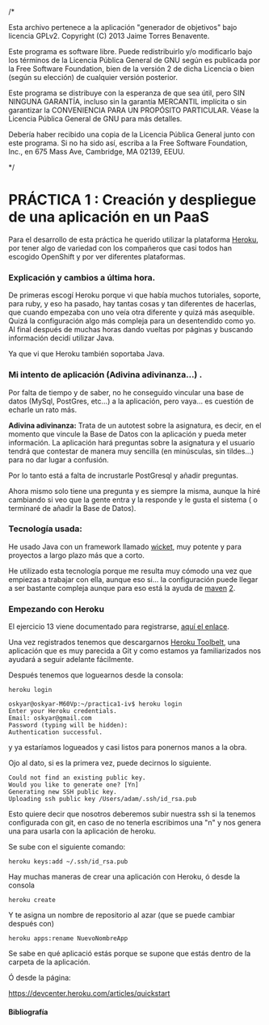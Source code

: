/*

Esta archivo pertenece a la aplicación "generador de objetivos" bajo licencia GPLv2. Copyright (C) 2013 Jaime Torres Benavente.

Este programa es software libre. Puede redistribuirlo y/o modificarlo bajo los términos de la Licencia Pública General de GNU según es publicada por la Free Software Foundation, bien de la versión 2 de dicha Licencia o bien (según su elección) de cualquier versión posterior.

Este programa se distribuye con la esperanza de que sea útil, pero SIN NINGUNA GARANTÍA, incluso sin la garantía MERCANTIL implícita o sin garantizar la CONVENIENCIA PARA UN PROPÓSITO PARTICULAR. Véase la Licencia Pública General de GNU para más detalles.

Debería haber recibido una copia de la Licencia Pública General junto con este programa. Si no ha sido así, escriba a la Free Software Foundation, Inc., en 675 Mass Ave, Cambridge, MA 02139, EEUU.

*/

# PRÁCTICA 1 : Creación y despliegue de una aplicación en un PaaS

Para el desarrollo de esta práctica he querido utilizar la plataforma [Heroku](www.heroku.com), por tener algo de variedad con los compañeros que casi todos han escogido OpenShift y por ver diferentes plataformas.

### Explicación y cambios a última hora.

De primeras escogí Heroku porque vi que había muchos tutoriales, soporte, para ruby, y eso ha pasado, hay tantas cosas y tan diferentes de hacerlas, que cuando empezaba con uno veía otra diferente y quizá más asequible. Quizá la configuración algo más compleja para un desentendido como yo.
Al final después de muchas horas dando vueltas por páginas y buscando información decidí utilizar Java.

Ya que vi que Heroku también soportaba Java.

### Mi intento de aplicación (Adivina adivinanza...) .

Por falta de tiempo y de saber, no he conseguido vincular una base de datos (MySql, PostGres, etc...) a la aplicación, pero vaya... es cuestión de echarle un rato más.

**Adivina adivinanza:** Trata de un autotest sobre la asignatura, es decir, en el momento que vincule la Base de Datos con la aplicación y pueda meter información. La aplicación hará preguntas sobre la asignatura y el usuario tendrá que contestar de manera muy sencilla (en minúsculas, sin tildes...) para no dar lugar a confusión.

Por lo tanto está a falta de incrustarle PostGresql y añadir preguntas.

Ahora mismo solo tiene una pregunta y es siempre la misma, aunque la hiré cambiando si veo que la gente entra y la responde y le gusta el sistema ( o terminaré de añadir la Base de Datos).

### Tecnología usada:

He usado Java con un framework llamado [wicket](http://wicket.apache.org/), muy potente y para proyectos a largo plazo más que a corto.

He utilizado esta tecnología porque me resulta muy cómodo una vez que empiezas a trabajar con ella, aunque eso si... la configuración puede llegar a ser bastante compleja aunque para eso está la ayuda de [maven](http://maven.apache.org/) [2](http://es.wikipedia.org/wiki/Maven).


### Empezando con Heroku

El ejercicio 13 viene documentado para registrarse, [aquí el enlace](https://github.com/oskyar/InfraestructuraVirtual/blob/master/Ejercicios07102013.md).

Una vez registrados tenemos que descargarnos [Heroku Toolbelt](https://toolbelt.heroku.com/), una aplicación que es muy parecida a Git y como estamos ya familiarizados nos ayudará a seguir adelante fácilmente.

Después tenemos que loguearnos desde la consola:

	heroku login

	oskyar@oskyar-M60Vp:~/practica1-iv$ heroku login
	Enter your Heroku credentials.
	Email: oskyar@gmail.com
	Password (typing will be hidden): 
	Authentication successful.

y ya estaríamos logueados y casi listos para ponernos manos a la obra.

Ojo al dato, si es la primera vez, puede decirnos lo siguiente.

	Could not find an existing public key.
	Would you like to generate one? [Yn] 
	Generating new SSH public key.
	Uploading ssh public key /Users/adam/.ssh/id_rsa.pub

Esto quiere decir que nosotros deberemos subir nuestra ssh si la tenemos configurada con git, en caso de no tenerla escribimos una "n" y nos genera una para usarla con la aplicación de heroku.

Se sube con el siguiente comando:

	heroku keys:add ~/.ssh/id_rsa.pub 


Hay muchas maneras de crear una aplicación con Heroku, ó desde la consola

	heroku create

Y te asigna un nombre de repositorio al azar (que se puede cambiar después con)

	heroku apps:rename NuevoNombreApp

Se sabe en qué aplicació estás porque se supone que estás dentro de la carpeta de la aplicación.

Ó desde la página:




https://devcenter.heroku.com/articles/quickstart


#### Bibliografía

[](https://github.com/dashorst/heroku-wicket-quickstart)

[](http://www.wicket-library.com/wicket-examples/index.html)

[](https://devcenter.heroku.com/categories/java)

[](https://devcenter.heroku.com/articles/getting-started-with-java)
